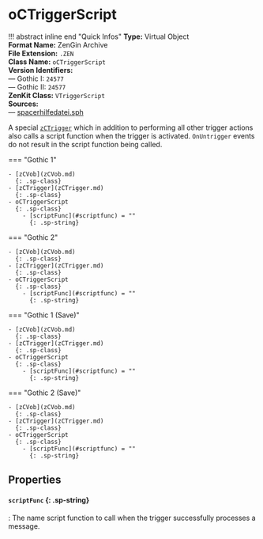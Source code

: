 # oCTriggerScript

!!! abstract inline end "Quick Infos"
    **Type:** Virtual Object<br/>
    **Format Name:** ZenGin Archive<br/>
    **File Extension:** `.ZEN`<br/>
    **Class Name:** `oCTriggerScript`<br/>
    **Version Identifiers:**<br />
    — Gothic I: `24577`<br/>
    — Gothic II: `24577`<br/>
    **ZenKit Class:** `VTriggerScript`<br/>
    **Sources:**<br/>
    — [spacerhilfedatei.sph](https://wiki.worldofgothic.de/doku.php?id=spacer:hilfedatei)

A special [`zCTrigger`](zCTrigger.md) which in addition to performing all other trigger actions also calls a script
function when the trigger is activated. `OnUntrigger` events do not result in the script function being called.

=== "Gothic 1"

    - [zCVob](zCVob.md)
      {: .sp-class}
    - [zCTrigger](zCTrigger.md)
      {: .sp-class}
    - oCTriggerScript
      {: .sp-class}
        - [scriptFunc](#scriptfunc) = ""
          {: .sp-string}

=== "Gothic 2"

    - [zCVob](zCVob.md)
      {: .sp-class}
    - [zCTrigger](zCTrigger.md)
      {: .sp-class}
    - oCTriggerScript
      {: .sp-class}
        - [scriptFunc](#scriptfunc) = ""
          {: .sp-string}

=== "Gothic 1 (Save)"

    - [zCVob](zCVob.md)
      {: .sp-class}
    - [zCTrigger](zCTrigger.md)
      {: .sp-class}
    - oCTriggerScript
      {: .sp-class}
        - [scriptFunc](#scriptfunc) = ""
          {: .sp-string}

=== "Gothic 2 (Save)"

    - [zCVob](zCVob.md)
      {: .sp-class}
    - [zCTrigger](zCTrigger.md)
      {: .sp-class}
    - oCTriggerScript
      {: .sp-class}
        - [scriptFunc](#scriptfunc) = ""
          {: .sp-string}

## Properties

#### `scriptFunc` {: .sp-string}

:   The name script function to call when the trigger successfully processes a message.
